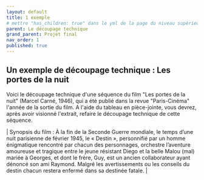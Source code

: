 ```yaml
---
layout: default
title: 1 exemple
# mettre "has_children: true" dans le yml de la page du niveau supérieur
parent: Le découpage technique
grand_parent: Projet final
nav_order: 1
published: true
---
```

## Un exemple de découpage technique : Les portes de la nuit 

Voici le découpage technique d'une séquence du film "Les portes de la nuit" (Marcel Carné, 1946), qui a été publié dans la revue "Paris-Cinéma" l'année de la sortie du film.
A l'aide du tableau en pièce-jointe, vous devrez, après avoir visionné l'extrait, refaire le découpage technique de cette séquence.

| Synopsis du film : À la fin de la Seconde Guerre mondiale, le temps d’une nuit parisienne de février 1945, le « Destin », personnifié par un homme énigmatique rencontré par chacun des personnages, orchestre l’aventure amoureuse et tragique entre le jeune résistant Diego et la belle Malou (mal) mariée à Georges, et dont le frère, Guy, est un ancien collaborateur ayant dénoncé son ami Raymond. Malgré les avertissements ou les conseils du destin chacun restera enfermé dans sa destinée fatale. |
